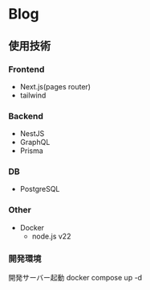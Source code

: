# Blog

## 使用技術

### Frontend

- Next.js(pages router)
- tailwind

### Backend

- NestJS
- GraphQL
- Prisma

### DB

- PostgreSQL

### Other

- Docker
  - node.js v22

### 開発環境

開発サーバー起動
docker compose up -d
